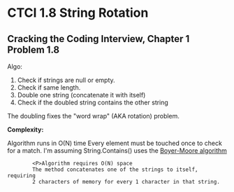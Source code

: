 # CTCI 1.8 String Rotation
## Cracking the Coding Interview, Chapter 1 Problem 1.8

Algo:
1. Check if strings are null or empty. 
2. Check if same length.
3. Double one string (concatenate it with itself)
3. Check if the doubled string contains the other string

The doubling fixes the "word wrap" (AKA rotation) problem.

<B>Complexity: </B>
<P>Algorithm runs in O(N) time
            Every element must be touched once to check for a match.
            I'm assuming String.Contains() uses the <a href="https://en.wikipedia.org/wiki/Boyer%E2%80%93Moore_string_search_algorithm">Boyer-Moore algorithm</a>

            <P>Algorithm requires O(N) space
            The method concatenates one of the strings to itself, requiring
            2 characters of memory for every 1 character in that string.        

